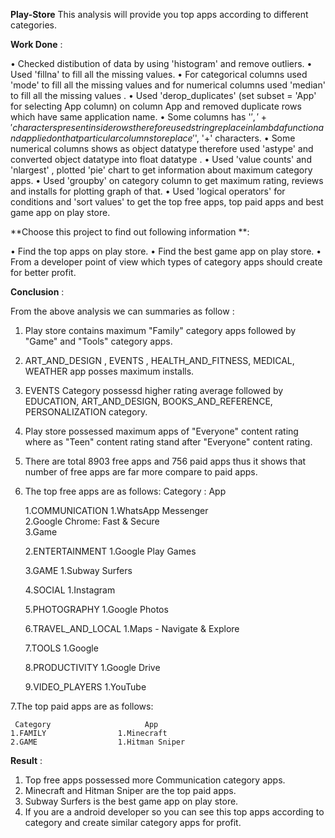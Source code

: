 **Play-Store**
This analysis will provide you top apps according to different categories.

**Work Done** :

• Checked distibution of data by using 'histogram' and remove outliers.
• Used 'fillna' to fill all the missing values.
• For categorical columns used 'mode' to fill all the missing values and for numerical columns used 'median' to fill all the missing values .
• Used 'derop_duplicates' (set subset = 'App' for selecting App column) on column App and removed duplicate rows which have same application name.
• Some columns has '$','+' characters present inside rows therefore used string replace in lambda function and applied on that particular columns to replace '$', '+'             characters. 
• Some numerical columns shows as object datatype therefore used 'astype' and converted object datatype into float datatype . 
• Used 'value counts' and 'nlargest' , plotted 'pie' chart to get information about maximum category apps.
• Used 'groupby' on category column to get maximum rating, reviews and installs for plotting graph of that.
• Used 'logical operators' for conditions and 'sort values' to get the top free apps, top paid apps and best game app on play store.

**Choose this project to find out following information **:

• Find the top apps on play store. 
• Find the best game app on play store. 
• From a developer point of view which types of category apps should create for better profit. 

**Conclusion** :

 From the above analysis we can summaries as follow :
    
1. Play store contains maximum "Family" category apps followed by "Game" and "Tools" category apps.
2. ART_AND_DESIGN , EVENTS , HEALTH_AND_FITNESS, MEDICAL, WEATHER app posses maximum installs.
3. EVENTS Category possessd higher rating average followed by EDUCATION, ART_AND_DESIGN, BOOKS_AND_REFERENCE,
   PERSONALIZATION category.
3. Play store possessed maximum apps of "Everyone" content rating where as "Teen" content rating stand after "Everyone" content 
   rating.
5. There are total 8903 free apps and 756 paid apps thus it shows that number of free apps are far more compare to paid apps.
6. The top free apps are as follows:
       Category :                    App 
    
    1.COMMUNICATION         1.WhatsApp Messenger  
                            2.Google Chrome: Fast & Secure   
                            3.Game  
        
    2.ENTERTAINMENT         1.Google Play Games
    
    3.GAME                  1.Subway Surfers
    
    4.SOCIAL                1.Instagram
    
    5.PHOTOGRAPHY           1.Google Photos
    
    6.TRAVEL_AND_LOCAL      1.Maps - Navigate & Explore
    
    7.TOOLS                 1.Google
    
    8.PRODUCTIVITY          1.Google Drive
    
    9.VIDEO_PLAYERS         1.YouTube
    
7.The top paid apps are as follows:
     
     Category                     App 
    1.FAMILY                1.Minecraft
    2.GAME                  1.Hitman Sniper 
    
**Result** :
1. Top free apps possessed more Communication category apps.
2. Minecraft and Hitman Sniper are the top paid apps.
3. Subway Surfers is the best game app on play store.
4. If you are a android developer so you can see this top apps according to category and create similar category apps for profit.
